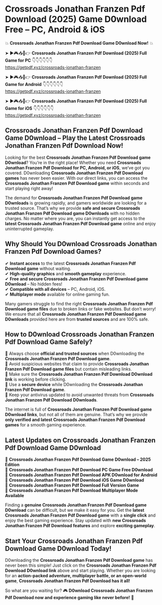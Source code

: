 # Crossroads Jonathan Franzen Pdf Download (2025) Game D0wnload Free – PC, Android & iOS

💥 **Crossroads Jonathan Franzen Pdf Download Game D0wnload Now!** 💥  

➤ ►🎮📥📱👉 **Crossroads Jonathan Franzen Pdf Download (2025) Full Game for PC** 👇👇👇👇👇👇  
https://getpdf.xyz/crossroads-jonathan-franzen  

➤ ►🎮📥📱👉 **Crossroads Jonathan Franzen Pdf Download (2025) Full Game for Android** 👇👇👇👇👇👇  
https://getpdf.xyz/crossroads-jonathan-franzen  

➤ ►🎮📥📱👉 **Crossroads Jonathan Franzen Pdf Download (2025) Full Game for iOS** 👇👇👇👇👇👇  
https://getpdf.xyz/crossroads-jonathan-franzen  

## Crossroads Jonathan Franzen Pdf Download Game D0wnload – Play the Latest Crossroads Jonathan Franzen Pdf Download Now!

Looking for the best **Crossroads Jonathan Franzen Pdf Download game D0wnload**? You’re in the right place! Whether you need **Crossroads Jonathan Franzen Pdf Download for PC, Android, or iOS**, we’ve got you covered. D0wnloading **Crossroads Jonathan Franzen Pdf Download games** has never been easier. With our direct links, you can access the **Crossroads Jonathan Franzen Pdf Download game** within seconds and start playing right away!  

The demand for **Crossroads Jonathan Franzen Pdf Download game D0wnloads** is growing rapidly, and gamers worldwide are looking for a trusted source. That’s why we provide **safe and secure Crossroads Jonathan Franzen Pdf Download game D0wnloads** with no hidden charges. No matter where you are, you can instantly get access to the **latest Crossroads Jonathan Franzen Pdf Download game** online and enjoy uninterrupted gameplay.  

## **Why Should You D0wnload Crossroads Jonathan Franzen Pdf Download Games?**  

✔ **Instant access** to the latest **Crossroads Jonathan Franzen Pdf Download game** without waiting.  
✔ **High-quality graphics** and **smooth gameplay** experience.  
✔ **Free and secure Crossroads Jonathan Franzen Pdf Download game D0wnload** – No hidden fees!  
✔ **Compatible with all devices** – PC, Android, iOS.  
✔ **Multiplayer mode** available for online gaming fun.  

Many gamers struggle to find the right **Crossroads Jonathan Franzen Pdf Download game files** due to broken links or fake websites. But don’t worry! We ensure that all **Crossroads Jonathan Franzen Pdf Download game D0wnloads** provided here are from **trusted sources** and are 100% safe.  

## **How to D0wnload Crossroads Jonathan Franzen Pdf Download Game Safely?**  

📌 Always choose **official and trusted sources** when D0wnloading the **Crossroads Jonathan Franzen Pdf Download game**.  
📌 Avoid suspicious websites that claim to provide **Crossroads Jonathan Franzen Pdf Download game files** but contain misleading links.  
📌 Make sure the **Crossroads Jonathan Franzen Pdf Download D0wnload link** is working before clicking.  
📌 Use a **secure device** while D0wnloading the **Crossroads Jonathan Franzen Pdf Download game**.  
📌 Keep your antivirus updated to avoid unwanted threats from **Crossroads Jonathan Franzen Pdf Download D0wnloads**.  

The internet is full of **Crossroads Jonathan Franzen Pdf Download game D0wnload links**, but not all of them are genuine. That’s why we provide **only verified and latest Crossroads Jonathan Franzen Pdf Download games** for a smooth gaming experience.  

## **Latest Updates on Crossroads Jonathan Franzen Pdf Download Game D0wnload**  

🔹 **Crossroads Jonathan Franzen Pdf Download Game D0wnload – 2025 Edition**  
🔹 **Crossroads Jonathan Franzen Pdf Download PC Game Free D0wnload**  
🔹 **Crossroads Jonathan Franzen Pdf Download APK D0wnload for Android**  
🔹 **Crossroads Jonathan Franzen Pdf Download iOS Game D0wnload**  
🔹 **Crossroads Jonathan Franzen Pdf Download Full Version Game**  
🔹 **Crossroads Jonathan Franzen Pdf Download Multiplayer Mode Available**  

Finding a **genuine Crossroads Jonathan Franzen Pdf Download game D0wnload** can be difficult, but we make it easy for you. Get the **latest Crossroads Jonathan Franzen Pdf Download game** with a **single click** and enjoy the best gaming experience. Stay updated with **new Crossroads Jonathan Franzen Pdf Download features** and explore **exciting gameplay**.  

## **Start Your Crossroads Jonathan Franzen Pdf Download Game D0wnload Today!**  

D0wnloading the **Crossroads Jonathan Franzen Pdf Download game** has never been this simple! Just click on the **Crossroads Jonathan Franzen Pdf Download D0wnload link** above and start playing. Whether you are looking for an **action-packed adventure, multiplayer battle, or an open-world game**, **Crossroads Jonathan Franzen Pdf Download has it all!**  

So what are you waiting for? 🎮 **D0wnload Crossroads Jonathan Franzen Pdf Download now and experience gaming like never before!** 🚀  